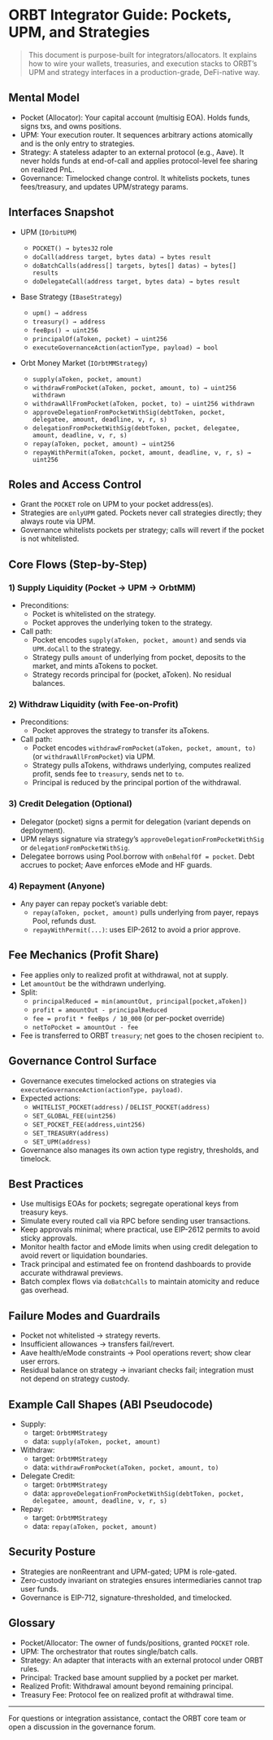 # ORBT Integrator Guide: Pockets, UPM, and Strategies

> This document is purpose-built for integrators/allocators. It explains how to wire your wallets, treasuries, and execution stacks to ORBT’s UPM and strategy interfaces in a production-grade, DeFi-native way.

## Mental Model

- Pocket (Allocator): Your capital account (multisig EOA). Holds funds, signs txs, and owns positions.
- UPM: Your execution router. It sequences arbitrary actions atomically and is the only entry to strategies.
- Strategy: A stateless adapter to an external protocol (e.g., Aave). It never holds funds at end-of-call and applies protocol-level fee sharing on realized PnL.
- Governance: Timelocked change control. It whitelists pockets, tunes fees/treasury, and updates UPM/strategy params.

## Interfaces Snapshot

- UPM (`IOrbitUPM`)
  - `POCKET() → bytes32` role
  - `doCall(address target, bytes data) → bytes result`
  - `doBatchCalls(address[] targets, bytes[] datas) → bytes[] results`
  - `doDelegateCall(address target, bytes data) → bytes result`

- Base Strategy (`IBaseStrategy`)
  - `upm() → address`
  - `treasury() → address`
  - `feeBps() → uint256`
  - `principalOf(aToken, pocket) → uint256`
  - `executeGovernanceAction(actionType, payload) → bool`

- Orbt Money Market (`IOrbtMMStrategy`)
  - `supply(aToken, pocket, amount)`
  - `withdrawFromPocket(aToken, pocket, amount, to) → uint256 withdrawn`
  - `withdrawAllFromPocket(aToken, pocket, to) → uint256 withdrawn`
  - `approveDelegationFromPocketWithSig(debtToken, pocket, delegatee, amount, deadline, v, r, s)`
  - `delegationFromPocketWithSig(debtToken, pocket, delegatee, amount, deadline, v, r, s)`
  - `repay(aToken, pocket, amount) → uint256`
  - `repayWithPermit(aToken, pocket, amount, deadline, v, r, s) → uint256`

## Roles and Access Control

- Grant the `POCKET` role on UPM to your pocket address(es).
- Strategies are `onlyUPM` gated. Pockets never call strategies directly; they always route via UPM.
- Governance whitelists pockets per strategy; calls will revert if the pocket is not whitelisted.

## Core Flows (Step-by-Step)

### 1) Supply Liquidity (Pocket → UPM → OrbtMM)

- Preconditions:
  - Pocket is whitelisted on the strategy.
  - Pocket approves the underlying token to the strategy.
- Call path:
  - Pocket encodes `supply(aToken, pocket, amount)` and sends via `UPM.doCall` to the strategy.
  - Strategy pulls `amount` of underlying from pocket, deposits to the market, and mints aTokens to pocket.
  - Strategy records principal for (pocket, aToken). No residual balances.

### 2) Withdraw Liquidity (with Fee-on-Profit)

- Preconditions:
  - Pocket approves the strategy to transfer its aTokens.
- Call path:
  - Pocket encodes `withdrawFromPocket(aToken, pocket, amount, to)` (or `withdrawAllFromPocket`) via UPM.
  - Strategy pulls aTokens, withdraws underlying, computes realized profit, sends fee to `treasury`, sends net to `to`.
  - Principal is reduced by the principal portion of the withdrawal.

### 3) Credit Delegation (Optional)

- Delegator (pocket) signs a permit for delegation (variant depends on deployment).
- UPM relays signature via strategy’s `approveDelegationFromPocketWithSig` or `delegationFromPocketWithSig`.
- Delegatee borrows using Pool.borrow with `onBehalfOf = pocket`. Debt accrues to pocket; Aave enforces eMode and HF guards.

### 4) Repayment (Anyone)

- Any payer can repay pocket’s variable debt:
  - `repay(aToken, pocket, amount)` pulls underlying from payer, repays Pool, refunds dust.
  - `repayWithPermit(...)`: uses EIP-2612 to avoid a prior approve.

## Fee Mechanics (Profit Share)

- Fee applies only to realized profit at withdrawal, not at supply.
- Let `amountOut` be the withdrawn underlying.
- Split:
  - `principalReduced = min(amountOut, principal[pocket,aToken])`
  - `profit = amountOut - principalReduced`
  - `fee = profit * feeBps / 10_000` (or per-pocket override)
  - `netToPocket = amountOut - fee`
- Fee is transferred to ORBT `treasury`; net goes to the chosen recipient `to`.

## Governance Control Surface

- Governance executes timelocked actions on strategies via `executeGovernanceAction(actionType, payload)`.
- Expected actions:
  - `WHITELIST_POCKET(address)` / `DELIST_POCKET(address)`
  - `SET_GLOBAL_FEE(uint256)`
  - `SET_POCKET_FEE(address,uint256)`
  - `SET_TREASURY(address)`
  - `SET_UPM(address)`
- Governance also manages its own action type registry, thresholds, and timelock.

## Best Practices

- Use multisigs EOAs for pockets; segregate operational keys from treasury keys.
- Simulate every routed call via RPC before sending user transactions.
- Keep approvals minimal; where practical, use EIP-2612 permits to avoid sticky approvals.
- Monitor health factor and eMode limits when using credit delegation to avoid revert or liquidation boundaries.
- Track principal and estimated fee on frontend dashboards to provide accurate withdrawal previews.
- Batch complex flows via `doBatchCalls` to maintain atomicity and reduce gas overhead.

## Failure Modes and Guardrails

- Pocket not whitelisted → strategy reverts.
- Insufficient allowances → transfers fail/revert.
- Aave health/eMode constraints → Pool operations revert; show clear user errors.
- Residual balance on strategy → invariant checks fail; integration must not depend on strategy custody.

## Example Call Shapes (ABI Pseudocode)

- Supply:
  - target: `OrbtMMStrategy`
  - data: `supply(aToken, pocket, amount)`
- Withdraw:
  - target: `OrbtMMStrategy`
  - data: `withdrawFromPocket(aToken, pocket, amount, to)`
- Delegate Credit:
  - target: `OrbtMMStrategy`
  - data: `approveDelegationFromPocketWithSig(debtToken, pocket, delegatee, amount, deadline, v, r, s)`
- Repay:
  - target: `OrbtMMStrategy`
  - data: `repay(aToken, pocket, amount)`

## Security Posture

- Strategies are nonReentrant and UPM-gated; UPM is role-gated.
- Zero-custody invariant on strategies ensures intermediaries cannot trap user funds.
- Governance is EIP-712, signature-thresholded, and timelocked.

## Glossary

- Pocket/Allocator: The owner of funds/positions, granted `POCKET` role.
- UPM: The orchestrator that routes single/batch calls.
- Strategy: An adapter that interacts with an external protocol under ORBT rules.
- Principal: Tracked base amount supplied by a pocket per market.
- Realized Profit: Withdrawal amount beyond remaining principal.
- Treasury Fee: Protocol fee on realized profit at withdrawal time.

---

For questions or integration assistance, contact the ORBT core team or open a discussion in the governance forum.
